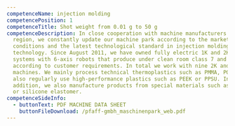 ```yaml
---
competenceName: injection molding
competencePosition: 1
competenceTitle: Shot weight from 0.01 g to 50 g
competenceDescription: In close cooperation with machine manufacturers from the
  region, we constantly update our machine park according to the market
  conditions and the latest technological standard in injection molding
  technology. Since August 2011, we have owned fully electric 1K and 2K spray
  systems with 6-axis robots that produce under clean room class 7 and also pack
  according to customer requirements. In total we work with nine 2K and seven 1K
  machines. We mainly process technical thermoplastics such as PMMA, POM, but we
  also regularly use high-performance plastics such as PEEK or PPSU. In
  addition, we also manufacture products from special materials such as PUR, TPU
  or silicone elastomer.
competenceSideInfo:
  - buttonText: PDF MACHINE DATA SHEET
    buttonFileDownload: /pfaff-gmbh_maschinenpark_web.pdf
---
```

